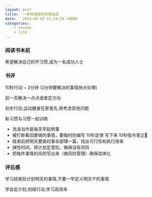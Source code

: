 ```yaml
---
layout: post
title:  一本终结给你的拖延症
date:   2024-09-03 11:24:29 +0800
categories: 
    - review 
    - life
---
```


### 阅读书本前

希望解决自己的坏习惯,成为一名成功人士

### 书评

10秒行动 ~ 2分钟 (2分钟要解决的事情快点处理)

前一天解决一点点或者定方向

初步行动,运动健身在家里先,再考虑其他问题

新习惯与习惯一起训练

- 洗澡当作是每天早起例事
- 被打断看回要做的事情，要每时刻编写 10秒定律 写下来 10秒指令笔记🤣
- 结束前把明天要做的事全部理一篇，找出可行性和执行效率
- 弹性时间，把计划定宽松，确保没有风险
- 把每件事情的风险写出来（做风险管理）确保具体化

### 评后感

学习结束前计划明天的事情,不要一早定义明天干的事情

学会定计划,初级行动,学习高效率

<!-- 高效学习,决定计划,融合经验和知识 -->